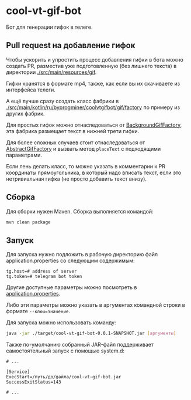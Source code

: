# cool-vt-gif-bot

Бот для генерации гифок в телеге.

## Pull request на добавление гифок

Чтобы ускорить и упростить процесс добавления гифки в бота можно создать PR,
разместив уже подготовленную (без лишнего текста) в директории [./src/main/resources/gif](./src/main/resources/gif).

Гифки хранятся в формате mp4, также, как если вы их скачиваете из интерфейса телеги.

А ещё лучше сразу создать класс фабрики в [./src/main/kotlin/ru/byprogminer/coolvtgifbot/gif/factory](./src/main/kotlin/ru/byprogminer/coolvtgifbot/gif/factory)
по примеру из других фабрик.

Для простых гифок можно отнаследоваться от [BackgroundGifFactory](./src/main/kotlin/ru/byprogminer/coolvtgifbot/gif/factory/BackgroundGifFactory.kt),
эта фабрика размещает текст в нижней трети гифки.

Для более сложных случаев стоит отнаследоваться от [AbstractGifFactory](./src/main/kotlin/ru/byprogminer/coolvtgifbot/gif/factory/AbstractGifFactory.kt)
и вызвать метод `placeText` с подходящими параметрами.

Если лень делать класс, то можно указать в комментарии к PR координаты прямоугольника, в который надо вписать текст,
если это нетривиальная гифка (не просто добавить текст внизу).

## Сборка

Для сборки нужен Maven. Сборка выполняется командой:

```bash
mvn clean package
```

## Запуск

Для запуска нужно подложить в рабочую директорию файл application.properties со следующим содержимым:

```properties
tg.host=# address of server
tg.token=# telegram bot token
```

Другие доступные параметры можно посмотреть в [application.properties](./src/main/resources/application.properties).

Либо эти параметры можно указать в аргументах командной строки в формате `--ключ=значение`.

Для запуска можно использовать команду:

```bash
java -jar ./target/cool-vt-gif-bot-0.0.1-SNAPSHOT.jar [аргументы]
```

Также по-умолчанию собранный JAR-файл поддерживает самостоятельный запуск с помощью system.d:
```
# ...

[Service]
ExecStart=/путь/до/файла/cool-vt-gif-bot.jar
SuccessExitStatus=143

# ...
```
